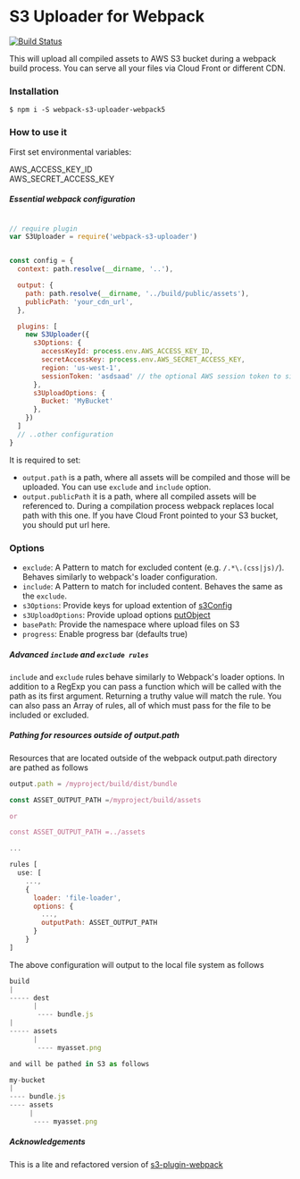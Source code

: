 
S3 Uploader for Webpack
===  

[![Build Status](https://travis-ci.org/matrus2/webpack-s3-uploader.svg?branch=master)](https://travis-ci.org/matrus2/webpack-s3-uploader) 
  
This will upload all compiled assets to AWS S3 bucket during a webpack build process. You can serve all your files via Cloud Front or different CDN.

### Installation

```
$ npm i -S webpack-s3-uploader-webpack5
```

### How to use it 

First set environmental variables:  
 
AWS_ACCESS_KEY_ID  
AWS_SECRET_ACCESS_KEY


##### Essential webpack configuration 
```javascript

// require plugin 
var S3Uploader = require('webpack-s3-uploader')


const config = {
  context: path.resolve(__dirname, '..'),

  output: {
    path: path.resolve(__dirname, '../build/public/assets'),
    publicPath: 'your_cdn_url',
  },

  plugins: [
    new S3Uploader({
      s3Options: {
        accessKeyId: process.env.AWS_ACCESS_KEY_ID,
        secretAccessKey: process.env.AWS_SECRET_ACCESS_KEY,
        region: 'us-west-1',
        sessionToken: 'asdsaad' // the optional AWS session token to sign requests with
      },
      s3UploadOptions: {
        Bucket: 'MyBucket'
      },
    })
  ]
  // ..other configuration
}
```  

It is required to set:  
- `output.path` is a path, where all assets will be compiled and those will be uploaded. You can use `exclude` and `include` option. 
- `output.publicPath` it is a path, where all compiled assets will be referenced to. During a compilation process webpack replaces local path with this one. If you have Cloud Front pointed to your S3 bucket, you should put url here. 

### Options

- `exclude`: A Pattern to match for excluded content (e.g. `/.*\.(css|js)/`). Behaves similarly to webpack's loader configuration.
- `include`: A Pattern to match for included content. Behaves the same as the `exclude`.
- `s3Options`: Provide keys for upload extention of [s3Config](http://docs.aws.amazon.com/AWSJavaScriptSDK/latest/AWS/Config.html#constructor-property)
- `s3UploadOptions`: Provide upload options [putObject](http://docs.aws.amazon.com/AWSJavaScriptSDK/latest/AWS/S3.html#putObject-property )
- `basePath`: Provide the namespace where upload files on S3
- `progress`: Enable progress bar (defaults true)

##### Advanced `include` and `exclude rules`

`include` and `exclude` rules behave similarly to Webpack's loader options.  In addition to a RegExp you can pass a function which will be called with the path as its first argument.  Returning a truthy value will match the rule.  You can also pass an Array of rules, all of which must pass for the file to be included or excluded.


##### Pathing for resources outside of output.path
Resources that are located outside of the webpack output.path directory are pathed as follows

```javascript
output.path = /myproject/build/dist/bundle
```

```javascript
const ASSET_OUTPUT_PATH =/myproject/build/assets

or

const ASSET_OUTPUT_PATH =../assets

...

rules [
  use: [
    ...,
    {
      loader: 'file-loader',
      options: {
        ...,
        outputPath: ASSET_OUTPUT_PATH
      }
    }
]
```

The above configuration will output to the local file system as follows

```javascript
build
|
----- dest
      |
       ---- bundle.js
|
----- assets
      |
       ---- myasset.png

and will be pathed in S3 as follows

my-bucket
|
---- bundle.js
---- assets
     |
      ---- myasset.png
```

##### Acknowledgements

This is a lite and refactored version of [s3-plugin-webpack](https://github.com/MikaAK/s3-plugin-webpack)
